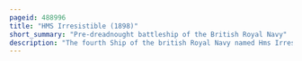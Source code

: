 ```yaml
---
pageid: 488996
title: "HMS Irresistible (1898)"
short_summary: "Pre-dreadnought battleship of the British Royal Navy"
description: "The fourth Ship of the british Royal Navy named Hms Irresistible was a pre-dreadnought Battleship of the formidable. The formidable-class Ships were Developments of earlier british Battleships featuring the same Battery of four 12-inch Guns except more powerful 40-calibre Versionsand a top Speed of 19 Knots of the preceding Class Canopus while adopting heavier armour Protection. The Ship was laid down in April 1898, was launched in December that Year, and was completed in October 1901. She was first fitted in 1902 with the mediterranean Fleet until april 1908 when she was transferred to the Channel Fleet. Now outclassed with the Emergence of the dreadnought Class of Ships she entered Service with the Home Fleet in 1911 following a Refit. In 1912 she was assigned to the 5th Battle Squadron."
---
```


